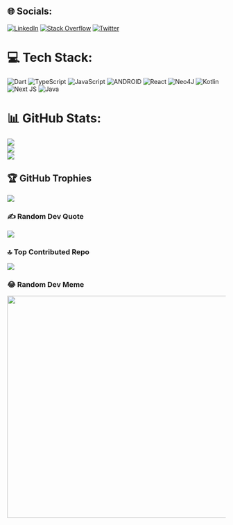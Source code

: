 
## 🌐 Socials:
[![LinkedIn](https://img.shields.io/badge/LinkedIn-%230077B5.svg?logo=linkedin&logoColor=white)](https://linkedin.com/in/sebastian-jung-73547a1a9) [![Stack Overflow](https://img.shields.io/badge/-Stackoverflow-FE7A16?logo=stack-overflow&logoColor=white)](https://stackoverflow.com/users/14883879) [![Twitter](https://img.shields.io/badge/Twitter-%231DA1F2.svg?logo=Twitter&logoColor=white)](https://twitter.com/basti394) 

# 💻 Tech Stack:
![Dart](https://img.shields.io/badge/dart-%230175C2.svg?style=for-the-badge&logo=dart&logoColor=white) ![TypeScript](https://img.shields.io/badge/typescript-%23007ACC.svg?style=for-the-badge&logo=typescript&logoColor=white) ![JavaScript](https://img.shields.io/badge/javascript-%23323330.svg?style=for-the-badge&logo=javascript&logoColor=%23F7DF1E) ![ANDROID](https://img.shields.io/badge/android-%2320232a.svg?style=for-the-badge&logo=android&logoColor=%a4c639) ![React](https://img.shields.io/badge/react-%2320232a.svg?style=for-the-badge&logo=react&logoColor=%2361DAFB) 	![Neo4J](https://img.shields.io/badge/Neo4j-008CC1?style=for-the-badge&logo=neo4j&logoColor=white) ![Kotlin](https://img.shields.io/badge/kotlin-%230095D5.svg?style=for-the-badge&logo=kotlin&logoColor=white) ![Next JS](https://img.shields.io/badge/Next-black?style=for-the-badge&logo=next.js&logoColor=white) ![Java](https://img.shields.io/badge/java-%23ED8B00.svg?style=for-the-badge&logo=java&logoColor=white)
# 📊 GitHub Stats:
![](https://github-readme-stats.vercel.app/api?username=basti394&theme=vue&hide_border=false&include_all_commits=true&count_private=true)<br/>
![](https://github-readme-streak-stats.herokuapp.com/?user=basti394&theme=vue&hide_border=false)<br/>
![](https://github-readme-stats.vercel.app/api/top-langs/?username=basti394&theme=vue&hide_border=false&include_all_commits=true&count_private=true&layout=compact)

## 🏆 GitHub Trophies
![](https://github-profile-trophy.vercel.app/?username=basti394&theme=radical&no-frame=false&no-bg=true&margin-w=4)

### ✍️ Random Dev Quote
![](https://quotes-github-readme.vercel.app/api?type=horizontal&theme=tokyonight)

### 🔝 Top Contributed Repo
![](https://github-contributor-stats.vercel.app/api?username=basti394&limit=5&theme=dark&combine_all_yearly_contributions=true)

### 😂 Random Dev Meme
<img src="https://rm.up.railway.app/" width="512px"/>

<!-- Proudly created with GPRM ( https://gprm.itsvg.in ) -->

